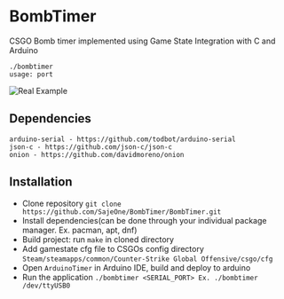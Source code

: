# BombTimer
CSGO Bomb timer implemented using Game State Integration with C and Arduino

```
./bombtimer
usage: port
```

![Real Example](https://shane-brown.ca/img/865031b.jpg)

## Dependencies
```
arduino-serial - https://github.com/todbot/arduino-serial
json-c - https://github.com/json-c/json-c
onion - https://github.com/davidmoreno/onion
```

## Installation
* Clone repository ```git clone https://github.com/SajeOne/BombTimer/BombTimer.git```
* Install dependencies(can be done through your individual package manager. Ex. pacman, apt, dnf)
* Build project: run ```make``` in cloned directory
* Add gamestate cfg file to CSGOs config directory ```Steam/steamapps/common/Counter-Strike Global Offensive/csgo/cfg```
* Open ```ArduinoTimer``` in Arduino IDE, build and deploy to arduino
* Run the application ```./bombtimer <SERIAL_PORT> Ex. ./bombtimer /dev/ttyUSB0```
